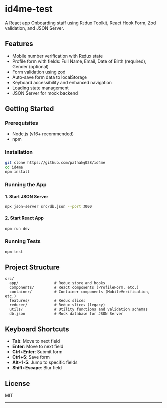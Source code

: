 # id4me-test

A React app Onboarding staff using Redux Toolkit, React Hook Form, Zod validation, and JSON Server.

## Features

- Mobile number verification with Redux state
- Profile form with fields: Full Name, Email, Date of Birth (required), Gender (optional)
- Form validation using [zod](https://zod.dev/)
- Auto-save form data to localStorage
- Keyboard accessibility and enhanced navigation
- Loading state management
- JSON Server for mock backend

## Getting Started

### Prerequisites

- Node.js (v16+ recommended)
- npm

### Installation

```bash
git clone https://github.com/pathakg028/id4me
cd id4me
npm install
```

### Running the App

#### 1. Start JSON Server

```bash
npx json-server src/db.json --port 3000
```

#### 2. Start React App

```bash
npm run dev
```

### Running Tests

```bash
npm test
```

## Project Structure

```
src/
  app/                # Redux store and hooks
  components/         # React components (ProfileForm, etc.)
  container/          # Container components (MobileVerification, etc.)
  features/           # Redux slices
  reducer/            # Redux slices (legacy)
  utils/              # Utility functions and validation schemas
  db.json             # Mock database for JSON Server
```

## Keyboard Shortcuts

- **Tab**: Move to next field
- **Enter**: Move to next field
- **Ctrl+Enter**: Submit form
- **Ctrl+S**: Save form
- **Alt+1-5**: Jump to specific fields
- **Shift+Escape**: Blur field

## License

MIT

---